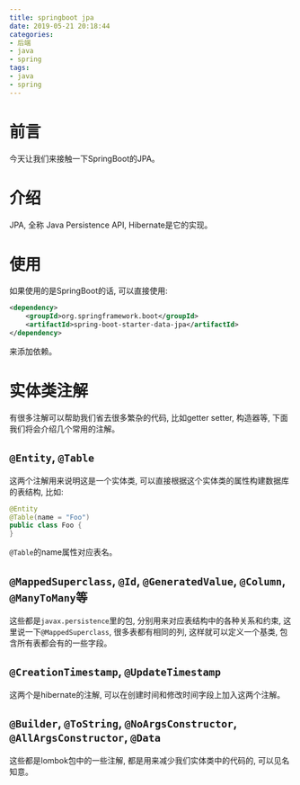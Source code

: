```yaml
---
title: springboot jpa
date: 2019-05-21 20:18:44
categories:
- 后端
- java
- spring
tags:
- java
- spring
---
```


# 前言

今天让我们来接触一下SpringBoot的JPA。

<!--more-->

# 介绍

JPA, 全称 Java Persistence API, Hibernate是它的实现。

# 使用

如果使用的是SpringBoot的话, 可以直接使用:

```xml
<dependency>
    <groupId>org.springframework.boot</groupId>
    <artifactId>spring-boot-starter-data-jpa</artifactId>
</dependency>
```

来添加依赖。

# 实体类注解

有很多注解可以帮助我们省去很多繁杂的代码, 比如getter setter, 构造器等, 下面我们将会介绍几个常用的注解。

## `@Entity`, `@Table`

这两个注解用来说明这是一个实体类, 可以直接根据这个实体类的属性构建数据库的表结构, 比如:

```java
@Entity
@Table(name = "Foo")
public class Foo {
}
```

`@Table`的name属性对应表名。

## `@MappedSuperclass`, `@Id`, `@GeneratedValue`, `@Column`, `@ManyToMany`等

这些都是`javax.persistence`里的包, 分别用来对应表结构中的各种关系和约束, 这里说一下`@MappedSuperclass`, 很多表都有相同的列, 这样就可以定义一个基类, 包含所有表都会有的一些字段。

## `@CreationTimestamp`, `@UpdateTimestamp`

这两个是hibernate的注解, 可以在创建时间和修改时间字段上加入这两个注解。

## `@Builder`, `@ToString`, `@NoArgsConstructor`, `@AllArgsConstructor`, `@Data`

这些都是lombok包中的一些注解, 都是用来减少我们实体类中的代码的, 可以见名知意。
